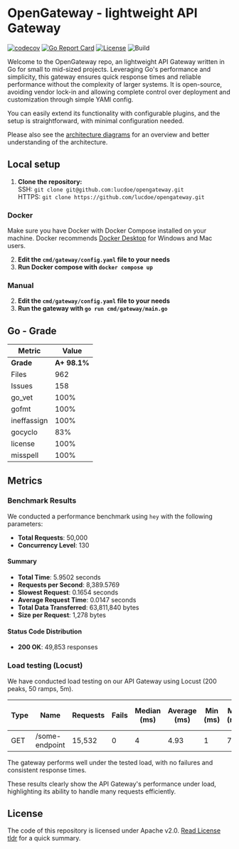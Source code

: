 # OpenGateway - lightweight API Gateway

[![codecov](https://codecov.io/gh/lucdoe/opengateway/branch/main/graph/badge.svg?token=SDFO3CX9ZN)](https://codecov.io/gh/lucdoe/opengateway)
[![Go Report Card](https://goreportcard.com/badge/github.com/lucdoe/opengateway)](https://goreportcard.com/report/github.com/lucdoe/opengateway)
[![License](https://img.shields.io/badge/License-Apache_2.0-blue.svg)](https://opensource.org/licenses/Apache-2.0)
![Build](https://github.com/lucdoe/opengateway/actions/workflows/ci.yml/badge.svg)

Welcome to the OpenGateway repo, an lightweight API Gateway written in Go for small to mid-sized projects. Leveraging Go's performance and simplicity, this gateway ensures quick response times and reliable performance without the complexity of larger systems. It is open-source, avoiding vendor lock-in and allowing complete control over deployment and customization through simple YAMl config.

You can easily extend its functionality with configurable plugins, and the setup is straightforward, with minimal configuration needed.

Please also see the [architecture diagrams](https://github.com/lucdoe/opengateway/tree/main/docs) for an overview and better understanding of the architecture.

## Local setup

1. **Clone the repository:**
   <br> SSH: `git clone git@github.com:lucdoe/opengateway.git`
   <br>HTTPS: `git clone https://github.com/lucdoe/opengateway.git`

### Docker

Make sure you have Docker with Docker Compose installed on your machine. Docker recommends [Docker Desktop](https://www.docker.com/products/docker-desktop/) for Windows and Mac users.

2. **Edit the `cmd/gateway/config.yaml` file to your needs**
3. **Run Docker compose with `docker compose up`**

### Manual

2. **Edit the `cmd/gateway/config.yaml` file to your needs**
3. **Run the gateway with `go run cmd/gateway/main.go`**

## Go - Grade

| Metric      | Value        |
| ----------- | ------------ |
| **Grade**   | **A+ 98.1%** |
| Files       | 962          |
| Issues      | 158          |
| go_vet      | 100%         |
| gofmt       | 100%         |
| ineffassign | 100%         |
| gocyclo     | 83%          |
| license     | 100%         |
| misspell    | 100%         |

## Metrics

### Benchmark Results

We conducted a performance benchmark using `hey` with the following parameters:

- **Total Requests**: 50,000
- **Concurrency Level**: 130

#### Summary

- **Total Time**: 5.9502 seconds
- **Requests per Second**: 8,389.5769
- **Slowest Request**: 0.1654 seconds
- **Average Request Time**: 0.0147 seconds
- **Total Data Transferred**: 63,811,840 bytes
- **Size per Request**: 1,278 bytes

#### Status Code Distribution

- **200 OK**: 49,853 responses

### Load testing (Locust)

We have conducted load testing on our API Gateway using Locust (200 peaks, 50 ramps, 5m).

| Type | Name           | Requests | Fails | Median (ms) | Average (ms) | Min (ms) | Max (ms) | Average size (bytes) | Current RPS | Current Failures/s |
| ---- | -------------- | -------- | ----- | ----------- | ------------ | -------- | -------- | -------------------- | ----------- | ------------------ |
| GET  | /some-endpoint | 15,532   | 0     | 4           | 4.93         | 1        | 76       | 1,280                | 66.8        | 0                  |

The gateway performs well under the tested load, with no failures and consistent response times.

These results clearly show the API Gateway's performance under load, highlighting its ability to handle many requests efficiently.

## License

The code of this repository is licensed under Apache v2.0. [Read License tldr](<https://tldrlegal.com/license/apache-license-2.0-(apache-2.0)>) for a quick summary.

